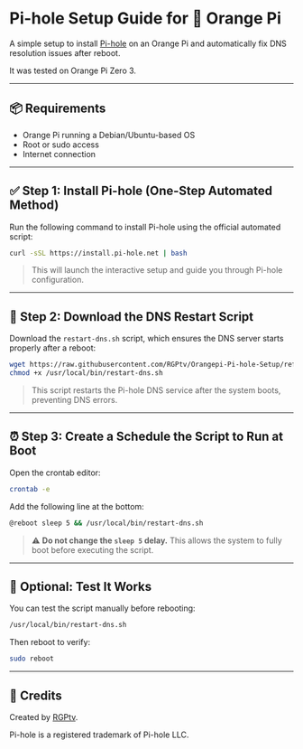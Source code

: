# Pi-hole Setup Guide for 🍊 Orange Pi

A simple setup to install [Pi-hole](https://pi-hole.net/) on an Orange Pi and automatically fix DNS resolution issues after reboot.

It was tested on Orange Pi Zero 3.

---

## 📦 Requirements

* Orange Pi running a Debian/Ubuntu-based OS
* Root or sudo access
* Internet connection

---

## ✅ Step 1: Install Pi-hole (One-Step Automated Method)

Run the following command to install Pi-hole using the official automated script:

```bash
curl -sSL https://install.pi-hole.net | bash
```

> This will launch the interactive setup and guide you through Pi-hole configuration.

---

## 🔧 Step 2: Download the DNS Restart Script

Download the `restart-dns.sh` script, which ensures the DNS server starts properly after a reboot:

```bash
wget https://raw.githubusercontent.com/RGPtv/Orangepi-Pi-hole-Setup/refs/heads/main/restart-dns.sh -O /usr/local/bin/restart-dns.sh
chmod +x /usr/local/bin/restart-dns.sh
```

> This script restarts the Pi-hole DNS service after the system boots, preventing DNS errors.

---

## ⏰ Step 3: Create a Schedule the Script to Run at Boot

Open the crontab editor:

```bash
crontab -e
```

Add the following line at the bottom:

```bash
@reboot sleep 5 && /usr/local/bin/restart-dns.sh
```

> ⚠️ **Do not change the `sleep 5` delay.** This allows the system to fully boot before executing the script.

---

## 💪 Optional: Test It Works

You can test the script manually before rebooting:

```bash
/usr/local/bin/restart-dns.sh
```

Then reboot to verify:

```bash
sudo reboot
```

---
## 🙌 Credits

Created by [RGPtv](https://github.com/RGPtv).

Pi-hole is a registered trademark of Pi-hole LLC.
